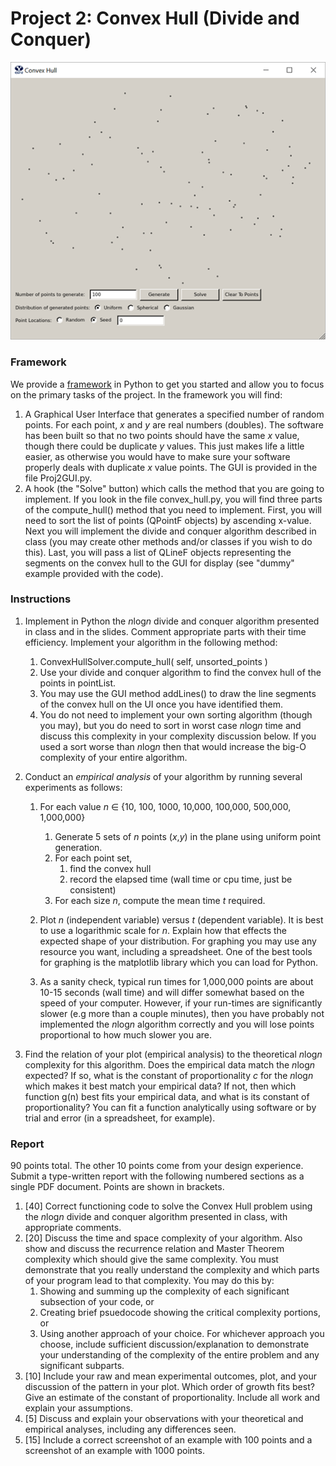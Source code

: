 # Project 2: Convex Hull (Divide and Conquer)

![](images/Proj2GUI.png)

### Framework
We provide a [framework](../project2-convex-hull/project2-convex-hull.zip) in Python to get you started and allow you to focus on the primary tasks of the project. In the framework you will find:
 
1. A Graphical User Interface that generates a specified number of random points. For each point, *x* and *y* are real numbers (doubles). The software has been built so that no two points should have the same *x* value, though there could be duplicate *y* values. This just makes life a little easier, as otherwise you would have to make sure your software properly deals with duplicate *x* value points. The GUI is provided in the file Proj2GUI.py.
2. A hook (the "Solve" button) which calls the method that you are going to implement. If you look in the file convex\_hull.py, you will find three parts of the compute\_hull() method that you need to implement. First, you will need to sort the list of points (QPointF objects) by ascending x-value. Next you will implement the divide and conquer algorithm described in class (you may create other methods and/or classes if you wish to do this). Last, you will pass a list of QLineF objects representing the segments on the convex hull to the GUI for display (see "dummy" example provided with the code).

### Instructions

1. Implement in Python the *n*log*n* divide and conquer algorithm presented in class and in the slides. Comment appropriate parts with their time efficiency. Implement your algorithm in the following method:
	1. ConvexHullSolver.compute\_hull( self, unsorted\_points )
	2. Use your divide and conquer algorithm to find the convex hull of the points in pointList.
	3. You may use the GUI method addLines() to draw the line segments of the convex hull on the UI once you have identified them.
	4. You do not need to implement your own sorting algorithm (though you may), but you do need to sort in worst case *n*log*n* time and discuss this complexity in your complexity discussion below.  If you used a sort worse than *n*log*n* then that would increase the big-O complexity of your entire algorithm.

4. Conduct an *empirical analysis* of your algorithm by running several experiments as follows:
	1. For each value *n* ∈ {10, 100, 1000, 10,000, 100,000, 500,000, 1,000,000}
		1. Generate 5 sets of *n* points (*x*,*y*) in the plane using uniform point generation. 
		2. For each point set,
			1. find the convex hull
			2. record the elapsed time (wall time or cpu time, just be consistent)
		3. For each size *n*, compute the mean time *t* required.

	2. Plot *n* (independent variable) versus *t* (dependent variable). It is best to use a logarithmic scale for *n*. Explain how that effects the expected shape of your distribution. For graphing you may use any resource you want, including a spreadsheet. One of the best tools for graphing is the matplotlib library which you can load for Python.
	3. As a sanity check, typical run times for 1,000,000 points are about 10-15 seconds (wall time) and will differ somewhat based on the speed of your computer. However, if your run-times are significantly slower (e.g more than a couple minutes), then you have probably not implemented the *n*log*n* algorithm correctly and you will lose points proportional to how much slower you are.

5. Find the relation of your plot (empirical analysis) to the theoretical *n*log*n* complexity for this algorithm. Does the empirical data match the *n*log*n* expected? If so, what is the constant of proportionality *c* for the *n*log*n* which makes it best match your empirical data? If not, then which function g(n) best fits your empirical data, and what is its constant of proportionality? You can fit a function analytically using software or by trial and error (in a spreadsheet, for example).


### Report

90 points total. The other 10 points come from your design experience.
Submit a type-written report with the following numbered sections as a single PDF document. Points are shown in brackets.

1. [40] Correct functioning code to solve the Convex Hull problem using the *n*log*n* divide and conquer algorithm presented in class, with appropriate comments.
2. [20] Discuss the time and space complexity of your algorithm. Also show and discuss the recurrence relation and Master Theorem complexity which should give the same complexity. You must demonstrate that you really understand the complexity and which parts of your program lead to that complexity. You may do this by:
	1. Showing and summing up the complexity of each significant subsection of your code, or
	2. Creating brief psuedocode showing the critical complexity portions, or
	3. Using another approach of your choice. For whichever approach you choose, include sufficient discussion/explanation to demonstrate your understanding of the complexity of the entire problem and any significant subparts. 
3. [10] Include your raw and mean experimental outcomes, plot, and your discussion of the pattern in your plot. Which order of growth fits best? Give an estimate of the constant of proportionality. Include all work and explain your assumptions.
4. [5] Discuss and explain your observations with your theoretical and empirical analyses, including any differences seen.
5. [15] Include a correct screenshot of an example with 100 points and a screenshot of an example with 1000 points.
